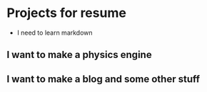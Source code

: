 # Projects for resume

- I need to learn markdown
## I want to make a physics engine

## I want to make a blog and some other stuff
